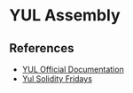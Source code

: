 # YUL Assembly

## References

- [YUL Official Documentation](https://docs.soliditylang.org/en/v0.8.15/yul.html)
- [Yul Solidity Fridays](https://www.youtube.com/watch?v=UrtuosfzmGU)
